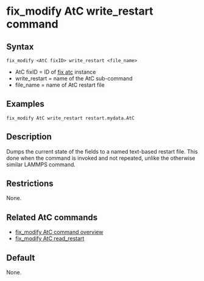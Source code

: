 # fix_modify AtC write_restart command

## Syntax

    fix_modify <AtC fixID> write_restart <file_name>

-   AtC fixID = ID of [fix atc](fix_atc) instance
-   write_restart = name of the AtC sub-command
-   file_name = name of AtC restart file

## Examples

``` LAMMPS
fix_modify AtC write_restart restart.mydata.AtC
```

## Description

Dumps the current state of the fields to a named text-based restart
file. This done when the command is invoked and not repeated, unlike the
otherwise similar LAMMPS command.

## Restrictions

None.

## Related AtC commands

-   [fix_modify AtC command overview](atc_fix_modify)
-   [fix_modify AtC read_restart](atc_read_restart)

## Default

None.
